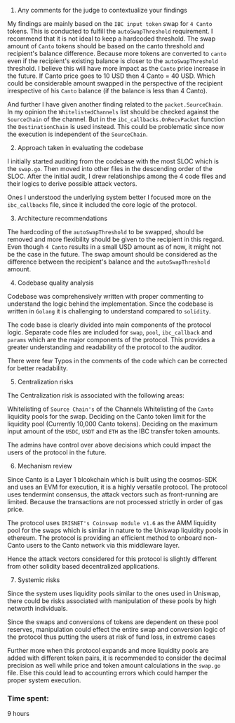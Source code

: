 1. Any comments for the judge to contextualize your findings

My findings are mainly based on the `IBC input token` swap for `4 Canto` tokens. This is conducted to fulfill the `autoSwapThreshold` requirement. I recommend that it is not ideal to keep a hardcoded threshold. The swap amount of `Canto` tokens should be based on the canto threshold and recipient's balance difference. Because more tokens are converted to `canto` even if the recipient's existing balance is closer to the `autoSwapThreshold` threshold.
I believe this will have more impact as the `Canto` price increase in the future. If Canto price goes to 10 USD then 4 Canto = 40 USD. Which could be considerable amount swapped in the perspective of the recipient irrespective of his `Canto` balance (if the balance is less than 4 Canto).

And further I have given another finding related to the `packet.SourceChain`. In my opinion the `WhitelistedChannels` list should be checked against the `SourceChain` of the channel. But in the `ibc_callbacks.OnRecvPacket` function the `DestinationChain` is used instead. This could be problematic since now the execution is independent of the `SourceChain`.

2. Approach taken in evaluating the codebase

I initially started auditing from the codebase with the most SLOC which is the `swap.go`. Then moved into other files in the descending order of the SLOC. After the initial audit, I drew relationships among the 4 code files and their logics to derive possible attack vectors. 

Ones I understood the underlying system better I focused more on the `ibc_callbacks` file, since it included the core logic of the protocol.

3. Architecture recommendations

The hardcoding of the `autoSwapThreshold` to be swapped, should be removed and more flexibility should be given to the recipient in this regard. Even though `4 Canto` results in a small USD amount as of now, it might not be the case in the future. The swap amount should be considered as the difference between the recipient's balance and the `autoSwapThreshold` amount.

4. Codebase quality analysis

Codebase was comprehensively written with proper commenting to understand the logic behind the implementation. Since the codebase is written in `Golang` it is challenging to understand compared to `solidity`. 

The code base is clearly divided into main components of the protocol logic. Separate code files are included for `swap`, `pool`, `ibc_callback` and `params` which are the major components of the protocol. This provides a greater understanding and readability of the protocol to the auditor.  

There were few Typos in the comments of the code which can be corrected for better readability.

5. Centralization risks

The Centralization risk is associated with the following areas:

Whitelisting of `Source Chain's` of the Channels
Whitelisting of the `Canto` liquidity pools for the swap.
Deciding on the Canto token limit for the liquidity pool (Currently 10,000 Canto tokens).
Deciding on the maximum input amount of the `USDC`, `USDT` and `ETH` as the IBC transfer token amounts.

The admins have control over above decisions which could impact the users of the protocol in the future.

6. Mechanism review

Since Canto is a Layer 1 blcokchain which is built using the cosmos-SDK and uses an EVM for execution, it is a highly versatile protocol. The protocol uses tendermint consensus, the attack vectors such as front-running are limited. Because the transactions are not processed strictly in order of gas price. 

The protocol uses `IRISNET's Coinswap module v1.6` as the AMM liquidity pool for the swaps which is similar in nature to the Uniswap liquidity pools in ethereum. The protocol is providing an efficient method to onboard non-Canto users to the Canto network via this middleware layer. 

Hence the attack vectors considered for this protocol is slightly different from other solidity based decentralized applications.

7. Systemic risks

Since the system uses liquidity pools similar to the ones used in Uniswap, there could be risks associated with manipulation of these pools by high networth individuals. 

Since the swaps and conversions of tokens are dependent on these pool reserves, manipulation could effect the entire swap and conversion logic of the protocol thus putting the users at risk of fund loss, in extreme cases

Further more when this protocol expands and more liquidity pools are added with different token pairs, it is recommended to consider the decimal precision as well while price and token amount calculations in the `swap.go` file. Else this could lead to accounting errors which could hamper the proper system execution.

### Time spent:
9 hours